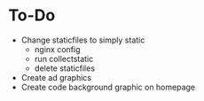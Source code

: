 # To-Do

- Change staticfiles to simply static
  - nginx config
  - run collectstatic
  - delete staticfiles
- Create ad graphics
- Create code background graphic on homepage
